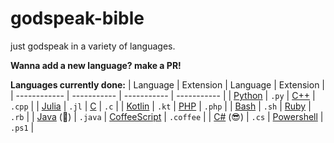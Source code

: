 # godspeak-bible
just godspeak in a variety of languages.

**Wanna add a new language? make a PR!**

[Python]: https://github.com/The-Holy-Church-of-Terry-Davis/godspeak-bible/blob/main/src/python.py
[Julia]: https://github.com/The-Holy-Church-of-Terry-Davis/godspeak-bible/blob/main/src/julia.jl
[Kotlin]: https://github.com/The-Holy-Church-of-Terry-Davis/godspeak-bible/blob/main/src/kotlin.kt
[Bash]: https://github.com/The-Holy-Church-of-Terry-Davis/godspeak-bible/blob/main/src/bash.sh
[Java]: https://github.com/The-Holy-Church-of-Terry-Davis/godspeak-bible/blob/main/src/java.java
[C#]: https://github.com/The-Holy-Church-of-Terry-Davis/godspeak-bible/blob/main/src/csharp.cs
[C++]: https://github.com/The-Holy-Church-of-Terry-Davis/godspeak-bible/blob/main/src/cplusplus.cpp
[C]: https://github.com/The-Holy-Church-of-Terry-Davis/godspeak-bible/blob/main/src/c.c
[PHP]: https://github.com/The-Holy-Church-of-Terry-Davis/godspeak-bible/blob/main/src/php.php
[Ruby]: https://github.com/The-Holy-Church-of-Terry-Davis/godspeak-bible/blob/main/src/ruby.rb
[CoffeeScript]: https://github.com/The-Holy-Church-of-Terry-Davis/godspeak-bible/blob/main/src/coffeescript.coffee
[Powershell]: https://github.com/The-Holy-Church-of-Terry-Davis/godspeak-bible/blob/main/src/powershell.ps1

**Languages currently done:**
| Language    | Extension    | Language | Extension |
| ------------ | ----------- | ----------- | ----------- |
| [Python]       | `.py`       | [C++]          | `.cpp`     | 
| [Julia]        | `.jl`       |  [C]            | `.c`      | 
| [Kotlin]       | `.kt`       | [PHP]          | `.php`     | 
| [Bash]         | `.sh`       | [Ruby]         | `.rb`      | 
| [Java] (🤮)    | `.java`     | [CoffeeScript] | `.coffee`  | 
| [C#] (😎)      | `.cs`       | [Powershell]   | `.ps1`     | 



